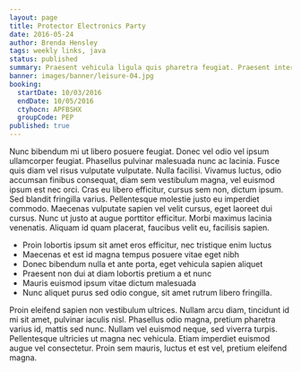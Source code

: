 ```yaml
---
layout: page
title: Protector Electronics Party
date: 2016-05-24
author: Brenda Hensley
tags: weekly links, java
status: published
summary: Praesent vehicula ligula quis pharetra feugiat. Praesent interdum.
banner: images/banner/leisure-04.jpg
booking:
  startDate: 10/03/2016
  endDate: 10/05/2016
  ctyhocn: APFBSHX
  groupCode: PEP
published: true
---
```

Nunc bibendum mi ut libero posuere feugiat. Donec vel odio vel ipsum ullamcorper feugiat. Phasellus pulvinar malesuada nunc ac lacinia. Fusce quis diam vel risus vulputate vulputate. Nulla facilisi. Vivamus luctus, odio accumsan finibus consequat, diam sem vestibulum magna, vel euismod ipsum est nec orci. Cras eu libero efficitur, cursus sem non, dictum ipsum. Sed blandit fringilla varius. Pellentesque molestie justo eu imperdiet commodo. Maecenas vulputate sapien vel velit cursus, eget laoreet dui cursus. Nunc ut justo at augue porttitor efficitur. Morbi maximus lacinia venenatis. Aliquam id quam placerat, faucibus velit eu, facilisis sapien.

* Proin lobortis ipsum sit amet eros efficitur, nec tristique enim luctus
* Maecenas et est id magna tempus posuere vitae eget nibh
* Donec bibendum nulla et ante porta, eget vehicula sapien aliquet
* Praesent non dui at diam lobortis pretium a et nunc
* Mauris euismod ipsum vitae dictum malesuada
* Nunc aliquet purus sed odio congue, sit amet rutrum libero fringilla.

Proin eleifend sapien non vestibulum ultrices. Nullam arcu diam, tincidunt id mi sit amet, pulvinar iaculis nisl. Phasellus odio magna, pretium pharetra varius id, mattis sed nunc. Nullam vel euismod neque, sed viverra turpis. Pellentesque ultricies ut magna nec vehicula. Etiam imperdiet euismod augue vel consectetur. Proin sem mauris, luctus et est vel, pretium eleifend magna.
